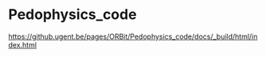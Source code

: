 # Pedophysics_code

https://github.ugent.be/pages/ORBit/Pedophysics_code/docs/_build/html/index.html
